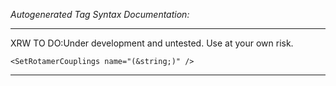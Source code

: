 _Autogenerated Tag Syntax Documentation:_

---
XRW TO DO:Under development and untested. Use at your own risk.

```
<SetRotamerCouplings name="(&string;)" />
```



---
